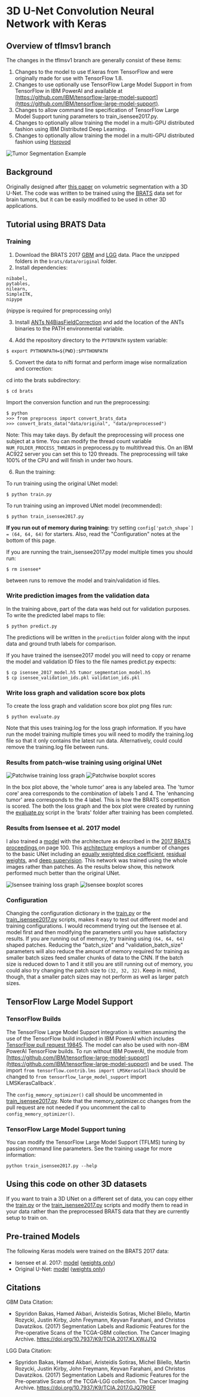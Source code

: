 # 3D U-Net Convolution Neural Network with Keras

## Overview of tflmsv1 branch
The changes in the tflmsv1 branch are generally consist of these items:
1. Changes to the model to use tf.keras from TensorFlow and were originally
made for use with TensorFlow 1.8.
2. Changes to use optionally use TensorFlow Large Model Support in from
TensorFlow in IBM PowerAI and available at [https://github.com/IBM/tensorflow-large-model-support](https://github.com/IBM/tensorflow-large-model-support).
3. Changes to allow command line specification of TensorFlow Large Model
Support tuning parameters to train_isensee2017.py.
4. Changes to optionally allow training the model in a multi-GPU distributed
fashion using IBM Distributed Deep Learning.
5. Changes to optionally allow training the model in a multi-GPU distributed
fashion using [Horovod](https://github.com/uber/horovod)

![Tumor Segmentation Example](doc/tumor_segmentation_illusatration.gif)
## Background
Originally designed after [this paper](http://lmb.informatik.uni-freiburg.de/Publications/2016/CABR16/cicek16miccai.pdf) on
volumetric segmentation with a 3D U-Net.
The code was written to be trained using the
[BRATS](http://www.med.upenn.edu/sbia/brats2017.html) data set for brain tumors, but it can
be easily modified to be used in other 3D applications.

## Tutorial using BRATS Data
### Training
1. Download the BRATS 2017 [GBM](https://app.box.com/shared/static/l5zoa0bjp1pigpgcgakup83pzadm6wxs.zip) and
[LGG](https://app.box.com/shared/static/x75fzof83mmomea2yy9kshzj3tr9zni3.zip) data. Place the unzipped folders in the
```brats/data/original``` folder.
2. Install dependencies:
```
nibabel,
pytables,
nilearn,
SimpleITK,
nipype
```
(nipype is required for preprocessing only)

3. Install [ANTs N4BiasFieldCorrection](https://github.com/stnava/ANTs/releases) and add the location of the ANTs
binaries to the PATH environmental variable.

4. Add the repository directory to the ```PYTONPATH``` system variable:
```
$ export PYTHONPATH=${PWD}:$PYTHONPATH
```
5. Convert the data to nifti format and perform image wise normalization and correction:

cd into the brats subdirectory:
```
$ cd brats
```
Import the conversion function and run the preprocessing:
```
$ python
>>> from preprocess import convert_brats_data
>>> convert_brats_data("data/original", "data/preprocessed")
```
Note: This may take days. By default the preprocessing will process one
subject at a time. You can modify the thread count variable
`NUM_FOLDER_PROCESS_THREADS` in preprocess.py to multithread
this. On an IBM AC922 server you can set this to 120 threads. The preprocessing
will take 100% of the CPU and will finish in under two hours.

6. Run the training:

To run training using the original UNet model:
```
$ python train.py
```

To run training using an improved UNet model (recommended):
```
$ python train_isensee2017.py
```
**If you run out of memory during training:** try setting
```config['patch_shape`] = (64, 64, 64)``` for starters.
Also, read the "Configuration" notes at the bottom of this page.

If you are running the train_isensee2017.py model multiple times you should
run:
```
$ rm isensee*
```
between runs to remove the model and train/validation id files.

### Write prediction images from the validation data
In the training above, part of the data was held out for validation purposes.
To write the predicted label maps to file:
```
$ python predict.py
```
The predictions will be written in the ```prediction``` folder along with the input data and ground truth labels for
comparison.

If you have trained the isensee2017 model you will need to copy or rename
the model and validation ID files to the file names predict.py expects:
```
$ cp isensee_2017_model.h5 tumor_segmentation_model.h5
$ cp isensee_validation_ids.pkl validation_ids.pkl
```

### Write loss graph and validation score box plots
To create the loss graph and validation score box plot png files run:
```
$ python evaluate.py
```
Note that this uses training.log for the loss graph information. If you
have run the model training multiple times you will need to modify the
training.log file so that it only contains the latest run data. Alternatively,
could could remove the training.log file between runs.

### Results from patch-wise training using original UNet
![Patchwise training loss graph
](doc/brats_64cubedpatch_loss_graph.png)
![Patchwise boxplot scores
](doc/brats_64cubedpatch_validation_scores_boxplot.png)

In the box plot above, the 'whole tumor' area is any labeled area. The 'tumor core' area corresponds to the combination
of labels 1 and 4. The 'enhancing tumor' area corresponds to the 4 label. This is how the BRATS competition is scored.
The both the loss graph and the box plot were created by running the
[evaluate.py](brats/evaluate.py) script in the 'brats'
folder after training has been completed.

### Results from Isensee et al. 2017 model
I also trained a [model](unet3d/model/isensee2017.py) with the architecture as described in the [2017 BRATS proceedings
](https://www.cbica.upenn.edu/sbia/Spyridon.Bakas/MICCAI_BraTS/MICCAI_BraTS_2017_proceedings_shortPapers.pdf)
on page 100. This [architecture](doc/isensee2017.png) employs a number of changes to the basic UNet including an
[equally weighted dice coefficient](unet3d/metrics.py#L17),
[residual weights](https://wiki.tum.de/display/lfdv/Deep+Residual+Networks),
and [deep supervision](https://arxiv.org/pdf/1409.5185.pdf).
This network was trained using the whole images rather than patches.
As the results below show, this network performed much better than the original UNet.

![Isensee training loss graph
](doc/isensee_2017_loss_graph.png)
![Isensee boxplot scores
](doc/isensee_2017_scores_boxplot.png)

### Configuration
Changing the configuration dictionary in the [train.py](brats/train.py) or the
[train_isensee2017.py](brats/train_isensee2017.py) scripts, makes it easy to test out different model and
training configurations.
I would recommend trying out the Isensee et al. model first and then modifying the parameters until you have satisfactory
results.
If you are running out of memory, try training using ```(64, 64, 64)``` shaped patches.
Reducing the "batch_size" and "validation_batch_size" parameters will also reduce the amount of memory required for
training as smaller batch sizes feed smaller chunks of data to the CNN.
If the batch size is reduced down to 1 and it still you are still running
out of memory, you could also try changing the patch size to ```(32, 32, 32)```.
Keep in mind, though, that a smaller patch sizes may not perform as well as larger patch sizes.

## TensorFlow Large Model Support
### TensorFlow Builds
The TensorFlow Large Model Support integration is written assuming the use of
the TensorFlow build included in IBM PowerAI which includes [TensorFlow
pull request 19845](https://github.com/tensorflow/tensorflow/pull/19845). The
model can also be used with non-IBM PowerAI TensorFlow builds. To run
without IBM PowerAI, the module from [https://github.com/IBM/tensorflow-large-model-support](https://github.com/IBM/tensorflow-large-model-support) and be used. The import `from tensorflow.contrib.lms import LMSKerasCallback`
should be changed to `from tensorflow_large_model_support` import LMSKerasCallback`.

The `config_memory_optimizer()` call should be uncommented
in [train_isensee2017.py](brats/train_isensee2017.py). Note that the
memory_optimizer.cc changes from the pull request are not needed if you
uncomment the call to `config_memory_optimizer()`.

### TensorFlow Large Model Support tuning
You can modify the TensorFlow Large Model Support (TFLMS) tuning by passing command line
parameters. See the training usage for more information:
```
python train_isensee2017.py --help
```

## Using this code on other 3D datasets
If you want to train a 3D UNet on a different set of data, you can copy either the [train.py](brats/train.py) or the
[train_isensee2017.py](brats/train_isensee2017.py) scripts and modify them to
read in your data rather than the preprocessed BRATS data that they are currently setup to train on.

## Pre-trained Models
The following Keras models were trained on the BRATS 2017 data:
* Isensee et al. 2017:
[model](https://univnebrmedcntr-my.sharepoint.com/:u:/g/personal/david_ellis_unmc_edu/EfSLuSnktwZLs2kB84S8Y6oBRCOk4WT38UxeE9KYka2Gjg)
([weights only](https://univnebrmedcntr-my.sharepoint.com/:u:/g/personal/david_ellis_unmc_edu/EV8SBkKY67xEkk-1o1wiuG8BO-mBxKmd2Pnegvf6St8-DA?e=tRcO71))
* Original U-Net:
[model](https://univnebrmedcntr-my.sharepoint.com/:u:/g/personal/david_ellis_unmc_edu/EUKI2FjEF4FMttJ9q7bQ5IIBEYj7MCJ1O1PF-uTVIV6-YA?e=d2yrEc)
([weights only](https://univnebrmedcntr-my.sharepoint.com/:u:/g/personal/david_ellis_unmc_edu/ESHW544cGtNFlFBKqCY8qHkB79EMRENAyqgQXGIMVMykCQ?e=QLJl5d))

## Citations
GBM Data Citation:
 * Spyridon Bakas, Hamed Akbari, Aristeidis Sotiras, Michel Bilello, Martin Rozycki, Justin Kirby, John Freymann, Keyvan Farahani, and Christos Davatzikos. (2017) Segmentation Labels and Radiomic Features for the Pre-operative Scans of the TCGA-GBM collection. The Cancer Imaging Archive. https://doi.org/10.7937/K9/TCIA.2017.KLXWJJ1Q

LGG Data Citation:
 * Spyridon Bakas, Hamed Akbari, Aristeidis Sotiras, Michel Bilello, Martin Rozycki, Justin Kirby, John Freymann, Keyvan Farahani, and Christos Davatzikos. (2017) Segmentation Labels and Radiomic Features for the Pre-operative Scans of the TCGA-LGG collection. The Cancer Imaging Archive. https://doi.org/10.7937/K9/TCIA.2017.GJQ7R0EF
